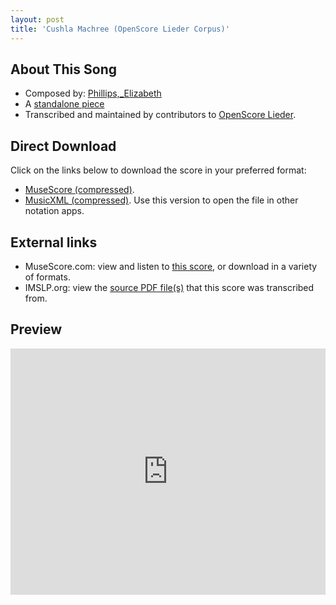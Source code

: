 ```yaml
---
layout: post
title: 'Cushla Machree (OpenScore Lieder Corpus)'
---
```


## About This Song

- Composed by: [Phillips,_Elizabeth](https://fourscoreandmore.org/openscore/lieder/Phillips,_Elizabeth)
- A [standalone piece](https://fourscoreandmore.org/openscore/lieder/Phillips,_Elizabeth/_)
- Transcribed and maintained by contributors to [OpenScore Lieder].

[OpenScore Lieder]: https://musescore.com/openscore-lieder-corpus

## Direct Download

Click on the links below to download the score in your preferred format:
- [MuseScore (compressed)](https://github.com/openscore/lieder/blob/main/scores/Phillips,_Elizabeth/_/Cushla_Machree/lc6606200.mscz?raw=true).
- [MusicXML (compressed)](https://github.com/openscore/lieder/blob/main/scores/Phillips,_Elizabeth/_/Cushla_Machree/lc6606200.mxl?raw=true). Use this version to open the file in other notation apps.

## External links

- MuseScore.com: view and listen to [this score][MuseScore], or download in a variety of formats.
- IMSLP.org: view the [source PDF file(s)][IMSLP] that this score was transcribed from.

[MuseScore]: https://musescore.com/score/6606200
[IMSLP]: https://imslp.org/wiki/Special:ReverseLookup/286650

## Preview

<iframe width="100%" height="394" src="https://musescore.com/openscore-lieder-corpus/scores/6606200/embed" frameborder="0" allowfullscreen allow="autoplay; fullscreen"></iframe>
